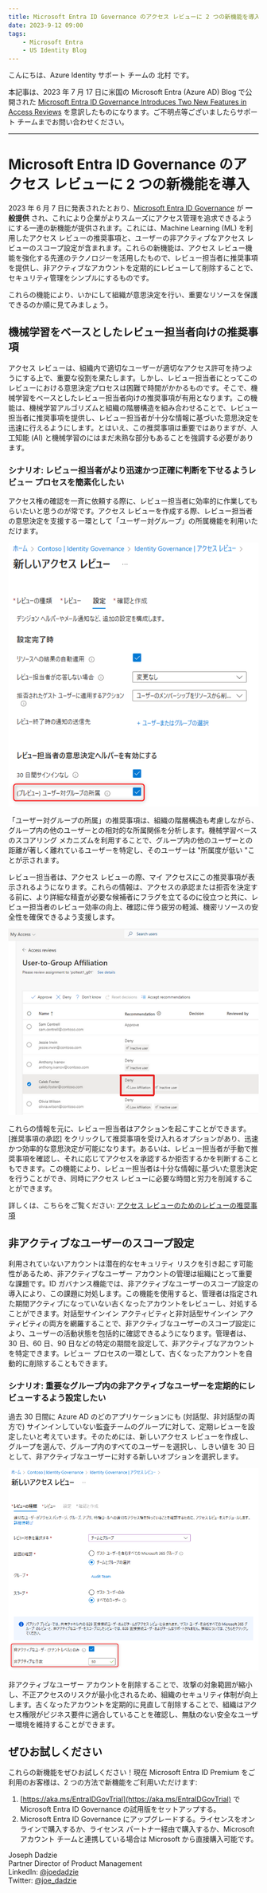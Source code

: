 ```yaml
---
title: Microsoft Entra ID Governance のアクセス レビューに 2 つの新機能を導入
date: 2023-9-12 09:00
tags:
    - Microsoft Entra
    - US Identity Blog
---
```


こんにちは、Azure Identity サポート チームの 北村 です。

本記事は、2023 年 7 月 17 日に米国の Microsoft Entra (Azure AD) Blog で公開された [Microsoft Entra ID Governance Introduces Two New Features in Access Reviews](https://techcommunity.microsoft.com/t5/microsoft-entra-azure-ad-blog/microsoft-entra-id-governance-introduces-two-new-features-in/ba-p/2466930) を意訳したものになります。ご不明点等ございましたらサポート チームまでお問い合わせください。

---

# Microsoft Entra ID Governance のアクセス レビューに 2 つの新機能を導入

2023 年 6 月 7 日に発表されたとおり、[Microsoft Entra ID Governance](https://techcommunity.microsoft.com/t5/microsoft-entra-azure-ad-blog/microsoft-entra-id-governance-introduces-two-new-features-in/ba-p/2466930) が **一般提供** され、これにより企業がよりスムーズにアクセス管理を追求できるようにする一連の新機能が提供されます。これには、Machine Learning (ML) を利用したアクセス レビューの推奨事項と、ユーザーの非アクティブなアクセス レビューのスコープ設定が含まれます。これらの新機能は、アクセス レビュー機能を強化する先進のテクノロジーを活用したもので、レビュー担当者に推奨事項を提供し、非アクティブなアカウントを定期的にレビューして削除することで、セキュリティ管理をシンプルにするものです。

これらの機能により、いかにして組織が意思決定を行い、重要なリソースを保護できるのか順に見てみましょう。

## 機械学習をベースとしたレビュー担当者向けの推奨事項

アクセス レビューは、組織内で適切なユーザーが適切なアクセス許可を持つようにする上で、重要な役割を果たします。しかし、レビュー担当者にとってこのレビューにおける意思決定プロセスは困難で時間がかかるものです。そこで、機械学習をベースとしたレビュー担当者向けの推奨事項が有用となります。この機能は、機械学習アルゴリズムと組織の階層構造を組み合わせることで、レビュー担当者に推奨事項を提供し、レビュー担当者が十分な情報に基づいた意思決定を迅速に行えるようにします。とはいえ、この推奨事項は重要ではありますが、人工知能 (AI) と機械学習のにはまだ未熟な部分もあることを強調する必要があります。

### シナリオ: レビュー担当者がより迅速かつ正確に判断を下せるようレビュー プロセスを簡素化したい

アクセス権の確認を一斉に依頼する際に、レビュー担当者に効率的に作業してもらいたいと思うのが常です。アクセス レビューを作成する際、レビュー担当者の意思決定を支援する一環として「ユーザー対グループ」の所属機能を利用いただけます。

![](./microsoft-entra-id-governance-introduces-two-new-features-in-access-reviews/introduces-two-new-features-in-access-reviews1.png) 

「ユーザー対グループの所属」の推奨事項は、組織の階層構造も考慮しながら、グループ内の他のユーザーとの相対的な所属関係を分析します。機械学習ベースのスコアリング メカニズムを利用することで、グループ内の他のユーザーとの距離が著しく離れているユーザーを特定し、そのユーザーは "所属度が低い "ことが示されます。 

レビュー担当者は、アクセス レビューの際、マイ アクセスにこの推奨事項が表示されるようになります。これらの情報は、アクセスの承認または拒否を決定する前に、より詳細な精査が必要な候補者にフラグを立てるのに役立つと共に、レビュー担当者のレビュー効率の向上、確認に伴う疲労の軽減、機密リソースの安全性を確保できるよう支援します。

![](./microsoft-entra-id-governance-introduces-two-new-features-in-access-reviews/introduces-two-new-features-in-access-reviews2.png)

これらの情報を元に、レビュー担当者はアクションを起こすことができます。[推奨事項の承認] をクリックして推奨事項を受け入れるオプションがあり、迅速かつ効率的な意思決定が可能になります。あるいは、レビュー担当者が手動で推奨事項を確認し、それに応じてアクセスを承認するか拒否するかを判断することもできます。この機能により、レビュー担当者は十分な情報に基づいた意思決定を行うことができ、同時にアクセス レビューに必要な時間と労力を削減することができます。

詳しくは、こちらをご覧ください: [アクセス レビューのためのレビューの推奨事項](https://learn.microsoft.com/ja-jp/azure/active-directory/governance/review-recommendations-access-reviews)

## 非アクティブなユーザーのスコープ設定 

利用されていないアカウントは潜在的なセキュリティ リスクを引き起こす可能性があるため、非アクティブなユーザー アカウントの管理は組織にとって重要な課題です。ID ガバナンス機能では、非アクティブなユーザーのスコープ設定の導入により、この課題に対処します。この機能を使用すると、管理者は指定された期間アクティブになっていない古くなったアカウントをレビューし、対処することができます。対話型サインイン アクティビティと非対話型サインイン アクティビティの両方を網羅することで、非アクティブなユーザーのスコープ設定により、ユーザーの活動状態を包括的に確認できるようになります。管理者は、30 日、60 日、90 日などの特定の期間を設定して、非アクティブなアカウントを特定できます。レビュー プロセスの一環として、古くなったアカウントを自動的に削除することもできます。

### シナリオ: 重要なグループ内の非アクティブなユーザーを定期的にレビューするよう設定したい

過去 30 日間に Azure AD のどのアプリケーションにも (対話型、非対話型の両方で) サインインしていない監査チームのグループに対して、定期レビューを設定したいと考えています。そのためには、新しいアクセス レビューを作成し、グループを選んで、グループ内のすべてのユーザーを選択し、しきい値を 30 日として、非アクティブなユーザーに対する新しいオプションを選択します。

![](./microsoft-entra-id-governance-introduces-two-new-features-in-access-reviews/introduces-two-new-features-in-access-reviews3.png)

非アクティブなユーザー アカウントを削除することで、攻撃の対象範囲が縮小し、不正アクセスのリスクが最小化されるため、組織のセキュリティ体制が向上します。古くなったアカウントを定期的に見直して削除することで、組織はアクセス権限がビジネス要件に適合していることを確認し、無駄のない安全なユーザー環境を維持することができます。

## ぜひお試しください

これらの新機能をぜひお試しください！現在 Microsoft Entra ID Premium をご利用のお客様は、2 つの方法で新機能をご利用いただけます:

1. [https://aka.ms/EntraIDGovTrial](https://aka.ms/EntraIDGovTrial) で Microsoft Entra ID Governance の試用版をセットアップする。
2. Microsoft Entra ID Governance にアップグレードする。ライセンスをオンラインで購入するか、ライセンス パートナー経由で購入するか、Microsoft アカウント チームと連携している場合は Microsoft から直接購入可能です。

Joseph Dadzie  
Partner Director of Product Management  
LinkedIn: [@joedadzie](https://www.linkedin.com/in/joedadzie/)  
Twitter: [@joe_dadzie](https://twitter.com/joe_dadzie)
